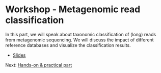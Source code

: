 # Workshop - Metagenomic read classification

In this part, we will speak about taxonomic classification of (long) reads from metagenomic sequencing. We will discuss the impact of different reference databases and visualize the classification results.

* [Slides](https://docs.google.com/presentation/d/1L0bhLTYsjUCGwWfy02k-9DlX-cDkw8xf7fQ0qz5VHRM/edit?usp=sharing)

Next: [Hands-on & practical part](hands-on.md)

